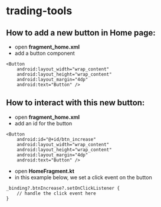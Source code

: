 # trading-tools

## How to add a new button in Home page:
- open **fragment_home.xml**
- add a button component
```
<Button
    android:layout_width="wrap_content"
    android:layout_height="wrap_content"
    android:layout_margin="4dp"
    android:text="Button" />
```

## How to interact with this new button:
- open **fragment_home.xml**
- add an id for the button
```
<Button
    android:id="@+id/btn_increase"
    android:layout_width="wrap_content"
    android:layout_height="wrap_content"
    android:layout_margin="4dp"
    android:text="Button" />
```
- open **HomeFragment.kt**
- in this example below, we set a click event on the button
```
_binding?.btnIncrease?.setOnClickListener {
    // handle the click event here
}
```


